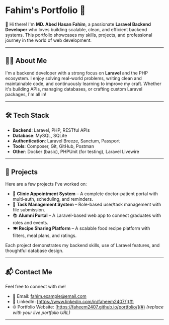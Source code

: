 # Fahim's Portfolio 🚀

👋 Hi there! I'm **MD. Abed Hasan Fahim**, a passionate **Laravel Backend Developer** who loves building scalable, clean, and efficient backend systems. This portfolio showcases my skills, projects, and professional journey in the world of web development.

---

## 🧑‍💻 About Me

I'm a backend developer with a strong focus on **Laravel** and the PHP ecosystem. I enjoy solving real-world problems, writing clean and maintainable code, and continuously learning to improve my craft. Whether it's building APIs, managing databases, or crafting custom Laravel packages, I'm all in!

---

## 🛠️ Tech Stack

- **Backend**: Laravel, PHP, RESTful APIs
- **Database**: MySQL, SQLite
- **Authentication**: Laravel Breeze, Sanctum, Passport
- **Tools**: Composer, Git, GitHub, Postman
- **Other**: Docker (basic), PHPUnit (for testing), Laravel Livewire

---

## 📂 Projects

Here are a few projects I've worked on:

- 🎯 **Clinic Appointment System** – A complete doctor-patient portal with multi-auth, scheduling, and reminders.
- 🧾 **Task Management System** – Role-based user/task management with file submission.
- 📚 **Alumni Portal** – A Laravel-based web app to connect graduates with roles and events.
- 🍽️ **Recipe Sharing Platform** – A scalable food recipe platform with filters, meal plans, and ratings.

Each project demonstrates my backend skills, use of Laravel features, and thoughtful database design.

---

## 📬 Contact Me

Feel free to connect with me!

- 📧 Email: fahim.example@email.com  
- 💼 LinkedIn: [https://www.linkedin.com/in/faheem2407/](#)
- 🌐 Portfolio Website: [https://faheem2407.github.io/portfolio/](#) *(replace with your live portfolio URL)*

---


